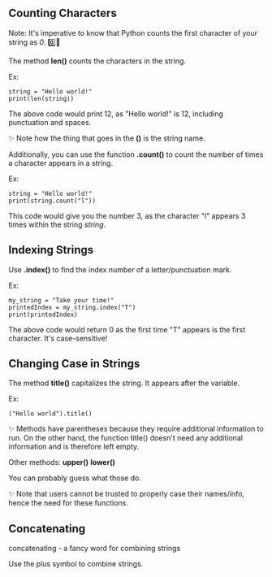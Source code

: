 ## Counting Characters

Note: It's imperative to know that Python counts the first character of your string as *0*. 0️⃣💅

The method **len()** counts the characters in the string. 

Ex:
<pre><code>string = "Hello world!"
print(len(string))</code></pre>

The above code would print 12, as "Hello world!" is 12, including punctuation and spaces. 

✨ Note how the thing that goes in the **()** is the string name.

Additionally, you can use the function **.count()** to count the number of times a character appears in a string. 

Ex:
<pre><code>string = "Hello world!"
print(string.count("l"))</code></pre>

This code would give you the number 3, as the character "l" appears 3 times within the string *string*.

## Indexing Strings

Use **.index()** to find the index number of a letter/punctuation mark.

Ex:
<pre><code>my_string = "Take your time!"
printedIndex = my_string.index("T")
print(printedIndex)</code></pre>

The above code would return 0 as the first time "T" appears is the first character. It's case-sensitive!

## Changing Case in Strings

The method **title()** capitalizes the string. It appears after the variable. 

Ex: 
<pre><code>("Hello world").title()</code></pre>

✨ Methods have parentheses because they require additional information to run. On the other hand, the function title() doesn't need any additional information and is therefore left empty.

Other methods: 
**upper()**
**lower()**

You can probably guess what those do. 

✨ Note that users cannot be trusted to properly case their names/info, hence the need for these functions.

## Concatenating

concatenating - a fancy word for combining strings

Use the plus symbol to combine strings. 